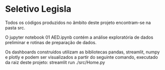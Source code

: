# Seletivo Legisla

Todos os códigos produzidos no âmbito deste projeto encontram-se na pasta src.

O jupyter notebook 01 AED.ipynb contém a análise exploratória de dados preliminar e rotinas de preparação de dados.

Os dashboards construídos utilizam as bibliotecas pandas, streamlit, numpy e plotly e podem ser visualizados a partir do seguinte comando, executado da raiz deste projeto: streamlit run ./src/Home.py
